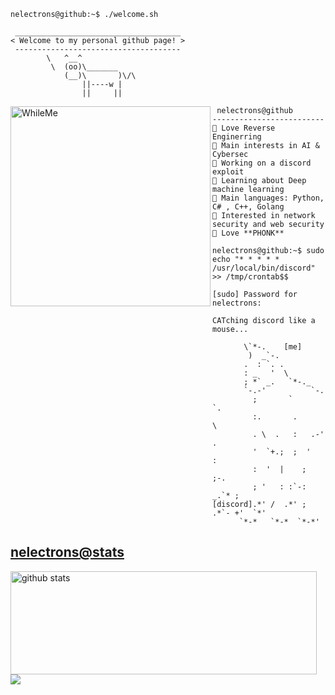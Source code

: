 ```console
nelectrons@github:~$ ./welcome.sh
```

```
 _____________________________________
< Welcome to my personal github page! >
 ------------------------------------- 
        \   ^__^
         \  (oo)\_______
            (__)\       )\/\
                ||----w |
                ||     ||
```

<img align="left" src="https://github.com/luis-gustavoj/luis-gustavoj/raw/main/images/message.gif" alt="WhileMe" width="320" /> 

```
 nelectrons@github
-------------------------
🏫 Love Reverse Enginerring
🔎 Main interests in AI & Cybersec
🔭 Working on a discord exploit
🌱 Learning about Deep machine learning
🌟 Main languages: Python, C# , C++, Golang 
🚩 Interested in network security and web security
🎵 Love **PHONK**

```


```console
nelectrons@github:~$ sudo echo "* * * * * /usr/local/bin/discord" >> /tmp/crontab$$
```

```
[sudo] Password for nelectrons:

CATching discord like a mouse...
                              
       \`*-.    [me]              
        )  _`-.                 
       .  : `. .                
       : _   '  \               
       ; *` _.   `*-._          
       `-.-'          `-.       
         ;       `       `.     
         :.       .        \    
         . \  .   :   .-'   .   
         '  `+.;  ;  '      :   
         :  '  |    ;       ;-. 
         ; '   : :`-:     _.`* ;
[discord].*' /  .*' ; .*`- +'  `*' 
      `*-*   `*-*  `*-*'
```
 <nelectrons@stats>
-------------------------
<p>
  <img align="left" width="490" height="165" src="https://github-readme-stats.vercel.app/api/?username=nelectr0ns&show_icons=true&title_color=fffffff&icon_color=000000&text_color=000000" alt="github stats"/>
  <a href="https://github.com/nelectr0ns/">
    <img align="center" src="https://github-readme-stats.anuraghazra1.vercel.app/api/top-langs/?username=nelectr0ns" />
  </a>
  <p>
